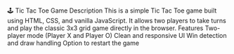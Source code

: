 🕹 Tic Tac Toe Game
Description
This is a simple Tic Tac Toe game built using HTML, CSS, and vanilla JavaScript.
It allows two players to take turns and play the classic 3x3 grid game directly in the browser.
Features
Two-player mode (Player X and Player O)
Clean and responsive UI
Win detection and draw handling
Option to restart the game
